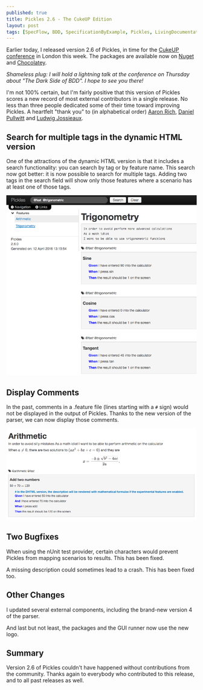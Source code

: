 ```yaml
---
published: true
title: Pickles 2.6 - The CukeUP Edition
layout: post
tags: [SpecFlow, BDD, SpecificationByExample, Pickles, LivingDocumentation]
---
```

Earlier today, I released version 2.6 of Pickles, in time for the [CukeUP conference](https://skillsmatter.com/conferences/7606-cukeup-2016) in London this week. The packages are available now on [Nuget](http://www.nuget.org/packages?q=pickles) and [Chocolatey](https://chocolatey.org/packages?q=pickles).

*Shameless plug: I will hold a lightning talk at the conference on Thursday about "The Dark Side of BDD". I hope to see you there!*

I'm not 100% certain, but I'm fairly positive that this version of Pickles scores a new record of most external contributors in a single release. No less than three people dedicated some of their time toward improving Pickles. A heartfelt "thank you" to (in alphabetical order) [Aaron Rich](https://github.com/aaronjrich), [Daniel Pullwitt](https://github.com/danielpullwitt) and [Ludwig Jossieaux](https://github.com/ludwigjossieaux).

<!--more-->

## Search for multiple tags in the dynamic HTML version

One of the attractions of the dynamic HTML version is that it includes a search functionality: you can search by tag or by feature name. This search now got better: it is now possible to search for multiple tags. Adding two tags in the search field will show only those features where a scenario has at least one of those tags.

![Search by multiple tags](/public/img/2016-04-12_SearchByMultipleTags.png)

## Display Comments

In the past, comments in a .feature file (lines starting with a `#` sign) would not be displayed in the output of Pickles. Thanks to the new version of the parser, we can now display those comments.

![Display comments](/public/img/2016-04-12_DisplayComments.png)

## Two Bugfixes

When using the nUnit test provider, certain characters would prevent Pickles from mapping scenarios to results. This has been fixed.

A missing description could sometimes lead to a crash. This has been fixed too.

## Other Changes

I updated several external components, including the brand-new version 4 of the parser.

And last but not least, the packages and the GUI runner now use the new logo.

## Summary

Version 2.6 of Pickles couldn't have happened without contributions from the community. Thanks again to everybody who contributed to this release, and to all past releases as well.
